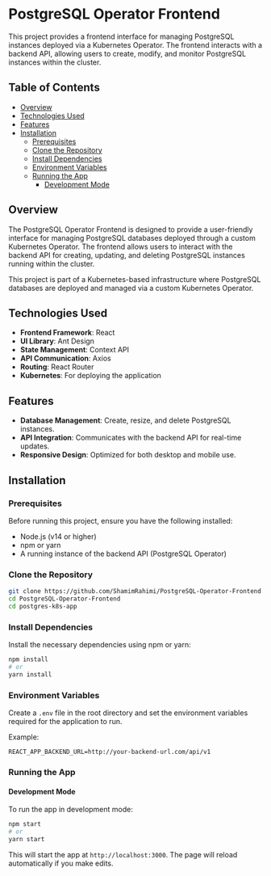 # PostgreSQL Operator Frontend

This project provides a frontend interface for managing PostgreSQL instances deployed via a Kubernetes Operator. The frontend interacts with a backend API, allowing users to create, modify, and monitor PostgreSQL instances within the cluster.

## Table of Contents

- [Overview](#overview)
- [Technologies Used](#technologies-used)
- [Features](#features)
- [Installation](#installation)
  - [Prerequisites](#prerequisites)
  - [Clone the Repository](#clone-the-repository)
  - [Install Dependencies](#install-dependencies)
  - [Environment Variables](#environment-variables)
  - [Running the App](#running-the-app)
    - [Development Mode](#development-mode)

## Overview

The PostgreSQL Operator Frontend is designed to provide a user-friendly interface for managing PostgreSQL databases deployed through a custom Kubernetes Operator. The frontend allows users to interact with the backend API for creating, updating, and deleting PostgreSQL instances running within the cluster.

This project is part of a Kubernetes-based infrastructure where PostgreSQL databases are deployed and managed via a custom Kubernetes Operator.

## Technologies Used

- **Frontend Framework**: React
- **UI Library**: Ant Design
- **State Management**: Context API
- **API Communication**: Axios
- **Routing**: React Router
- **Kubernetes**: For deploying the application

## Features

- **Database Management**: Create, resize, and delete PostgreSQL instances.
- **API Integration**: Communicates with the backend API for real-time updates.
- **Responsive Design**: Optimized for both desktop and mobile use.

## Installation

### Prerequisites

Before running this project, ensure you have the following installed:

- Node.js (v14 or higher)
- npm or yarn
- A running instance of the backend API (PostgreSQL Operator)

### Clone the Repository

```bash
git clone https://github.com/ShamimRahimi/PostgreSQL-Operator-Frontend.git
cd PostgreSQL-Operator-Frontend
cd postgres-k8s-app
```
### Install Dependencies

Install the necessary dependencies using npm or yarn:

```bash
npm install
# or
yarn install
```
### Environment Variables

Create a `.env` file in the root directory and set the environment variables required for the application to run.

Example:

```env
REACT_APP_BACKEND_URL=http://your-backend-url.com/api/v1
```
### Running the App

#### Development Mode

To run the app in development mode:

```bash
npm start
# or
yarn start
```
This will start the app at `http://localhost:3000`. The page will reload automatically if you make edits.
